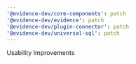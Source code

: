 ```yaml
---
'@evidence-dev/core-components': patch
'@evidence-dev/evidence': patch
'@evidence-dev/plugin-connector': patch
'@evidence-dev/universal-sql': patch
---
```


Usability Improvements
